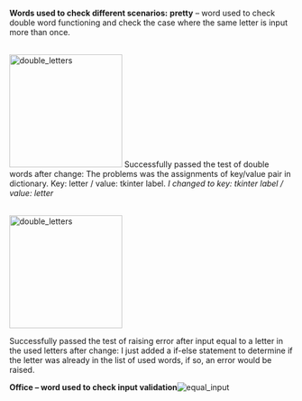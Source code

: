 
**Words used to check different scenarios:**
**pretty** – word used to check double word functioning and check the case where the same letter is input more than once.

<br><img alt="double_letters" width="200" height="auto" src="https://github.com/user-attachments/assets/9edb9385-709a-4786-a380-fc6b717796f5">
Successfully passed the test of double words after change: 
The problems was the assignments of key/value pair in dictionary.
Key: letter / value: tkinter label. 
_I changed to key: tkinter label / value: letter_

<br><img alt="double_letters" width="200" height="auto" src="https://github.com/user-attachments/assets/1d8fe182-7093-45e2-bcc4-cb5475789245">

Successfully passed the test of raising error after input equal to a letter in the used letters after change: 
I just added a if-else statement to determine if the letter was already in the list of used words, if so, an error would be raised. 

**Office – word used to check input validation**![equal_input](https://github.com/user-attachments/assets/a3c74c84-d0ef-4f58-b58c-ebe754639971)
